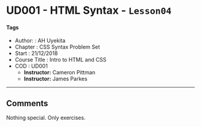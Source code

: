 # UD001 - HTML Syntax - `Lesson04`

#### Tags

* Author:      : AH Uyekita
* Chapter      : CSS Syntax Problem Set
* Start        : 21/12/2018
* Course Title : Intro to HTML and CSS
* COD          : UD001
    * **Instructor:** Cameron Pittman
    * **Instructor:** James Parkes

********************************************************************************

## Comments

Nothing special. Only exercises.
